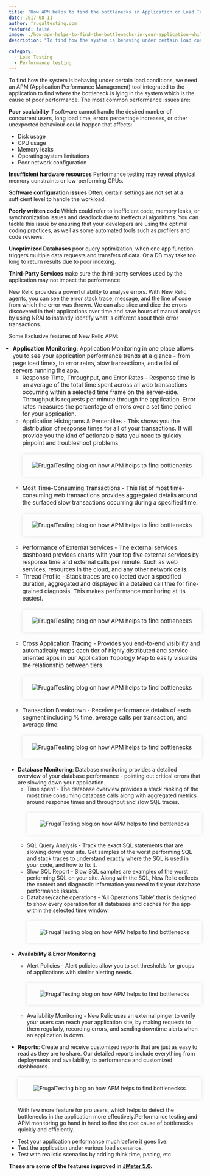 ```yaml
---
title: 'How APM helps to find the bottlenecks in Application on Load Testing'
date: 2017-08-11
author: frugaltesting.com
featured: false
image: ./how-apm-helps-to-find-the-bottlenecks-in-your-application-while-doing-load-testing.png
description: "To find how the system is behaving under certain load conditions, we need an APM..." 

category:
  - Load Testing
  - Performance testing
---
```




<div class="entry-content">
<p class="blog-content">
To find how the system is behaving under certain load conditions, we need an APM (Application Performance Management) tool integrated to the application to find where the bottleneck is lying in the system which is the cause of poor performance. The most common performance issues are:
</p>
<p class="blog-content">
<strong> Poor scalability </strong> If software cannot handle the desired number of concurrent users, long load time, errors percentage increases, or other unexpected behaviour could happen that affects:
</p>
<ul class="blog-content">
<li>Disk usage</li>
<li>CPU usage</li>
<li>Memory leaks</li>
<li>Operating system limitations</li>
<li>Poor network configuration </li>
</ul>
<p class="blog-content"><strong>Insufficient hardware resources</strong> Performance testing may reveal physical memory constraints or low-performing CPUs.</p>
<p class="blog-content"><strong>Software configuration issues</strong> Often, certain settings are not set at a sufficient level to handle the workload.</p>
<p class="blog-content"><strong>Poorly written code</strong> Which could refer to inefficient code, memory leaks, or synchronization issues and deadlock due to ineffectual algorithms. You can tackle this issue by ensuring that your developers are using the optimal coding practices, as well as some automated tools such as profilers and code reviews.</p>
<p class="blog-content"><strong>Unoptimized Databases</strong> poor query optimization, when one app function triggers multiple data requests and transfers of data. Or a DB may take too long to return results due to poor indexing.</p>
<p class="blog-content"><strong>Third-Party Services </strong> make sure the third-party services used by the application may not impact the performance. </p>
<p class="blog-content">New Relic provides a powerful ability to analyse errors. With New Relic agents, you can see the error stack trace, message, and the line of code from which the error was thrown. We can also slice and dice the errors discovered in their applications over time and save hours of manual analysis by using NRAI to instantly identify what'	s different about their error transactions.</p>
<p class="blog-content">Some Exclusive features of New Relic APM:
</p><ul class="blog-content" style="color=black !important; padding-left:10px;font-size:15px;" type="disc">
<li><strong>Application Monitoring</strong>: Application Monitoring in one place allows you to see your application performance trends at a glance - from page load times, to error rates, slow transactions, and a list of servers running the app.
<ul class="blog-content" type="circle">
<li>Response Time, Throughput, and Error Rates - Response time is an average of the total time spent across all web transactions occurring within a selected time frame on the server-side. Throughput is requests per minute through the application. Error rates measures the percentage of errors over a set time period for your application.</li>
<li>Application Histograms &amp; Percentiles - This shows you the distribution of response times for all of your transactions. It will provide you the kind of actionable data you need to quickly pinpoint and troubleshoot problems
<div style="width:92%; margin-top:20px; margin-bottom:20px;padding:20px; box-shadow:0 0 10px rgba(0,0,0,0.1)">
<center><img class="main-img img-responsive" src="./application-histograms-and-percentiles.png" alt="FrugalTesting blog on how APM helps to find bottlenecks"></center>
</div>
</li>
<li>Most Time-Consuming Transactions - This list of most time-consuming web transactions provides aggregated details around the surfaced slow transactions occurring during a specified time.
<div style="width:92%; margin-top:20px; margin-bottom:20px;padding:20px; box-shadow:0 0 10px rgba(0,0,0,0.1)">
<center><img class="main-img img-responsive" src="./most-time-consuming-transactions.png" alt="FrugalTesting blog on how APM helps to find bottlenecks"></center>
</div></li>
<li>Performance of External Services - The external services dashboard provides charts with your top five external services by response time and external calls per minute. Such as web services, resources in the cloud, and any other network calls.</li>
<li>Thread Profile - Stack traces are collected over a specified duration, aggregated and displayed in a detailed call tree for fine-grained diagnosis. This makes performance monitoring at its easiest.
<div style="width:92%; margin-top:20px; margin-bottom:20px;padding:20px; box-shadow:0 0 10px rgba(0,0,0,0.1)">
<center><img class="main-img img-responsive" src="./thread-profile.png" alt="FrugalTesting blog on how APM helps to find bottlenecks"></center>
</div></li>
<li>Cross Application Tracing - Provides you end-to-end visibility and automatically maps each tier of highly distributed and service-oriented apps in our Application Topology Map to easily visualize the relationship between tiers.
<div style="width:92%; margin-top:20px; margin-bottom:20px;padding:20px; box-shadow:0 0 10px rgba(0,0,0,0.1)">
<center><img class="main-img img-responsive" src="./cross-application-testing.png" alt="FrugalTesting blog on how APM helps to find bottlenecks"></center>
</div></li>
<li>Transaction Breakdown - Receive performance details of each segment including % time, average calls per transaction, and average time.
<div style="width:92%; margin-top:20px; margin-bottom:20px;padding:20px; box-shadow:0 0 10px rgba(0,0,0,0.1)">
<center><img class="main-img img-responsive" src="./transaction-breakdown.png" alt="FrugalTesting blog on how APM helps to find bottlenecks"></center>
</div></li>
</ul>
</li>
</ul>
<ul class="blog-content" style="color=black !important;" type="disc">
<li><strong>Database Monitoring</strong>: Database monitoring provides a detailed overview of your database performance - pointing out critical errors that are slowing down your application.
<ul class="blog-content" type="circle">
<li>Time spent - The database overview provides a stack ranking of the most time consuming database calls along with aggregated metrics around response times and throughput and slow SQL traces.
<div style="width:92%; margin-top:20px; margin-bottom:20px;padding:20px; box-shadow:0 0 10px rgba(0,0,0,0.1)">
<center><img class="main-img img-responsive" src="./time-spent.png" alt="FrugalTesting blog on how APM helps to find bottlenecks"></center>
</div></li>
<li>SQL Query Analysis - Track the exact SQL statements that are slowing down your site. Get samples of the worst performing SQL and stack traces to understand exactly where the SQL is used in your code, and how to fix it.</li>
<li>Slow SQL Report - Slow SQL samples are examples of the worst performing SQL on your site. Along with the SQL, New Relic collects the context and diagnostic information you need to fix your database performance issues.</li>
<li>Database/cache operations - ‘All Operations Table’ that is designed to show every operation for all databases and caches for the app within the selected time window.
<div style="width:92%; margin-top:20px; margin-bottom:20px;padding:20px; box-shadow:0 0 10px rgba(0,0,0,0.1)">
<center><img class="main-img img-responsive" src="./database-cache-operations.png" alt="FrugalTesting blog on how APM helps to find bottlenecks"></center>
</div></li>
</ul>
</li>
</ul>
<ul class="blog-content" style="color=black !important;" type="disc">
<li><p><strong>Availability &amp; Error Monitoring</strong></p>
<ul class="blog-content" type="circle">
<li>Alert Policies - Alert policies allow you to set thresholds for groups of applications with similar alerting needs.
<div style="width:92%; margin-top:20px; margin-bottom:20px;padding:20px; box-shadow:0 0 10px rgba(0,0,0,0.1)">
<center><img class="main-img img-responsive" src="./alert-policies.png" alt="FrugalTesting blog on how APM helps to find bottlenecks"></center>
</div></li>
<li>Availability Monitoring - New Relic uses an external pinger to verify your users can reach your application site, by making requests to them regularly, recording errors, and sending downtime alerts when an application is down.</li>
</ul>
</li>
</ul>
<ul class="blog-content" style="color=black !important;" type="disc">
<li><strong>Reports</strong>: Create and receive customized reports that are just as easy to read as they are to share. Our detailed reports include everything from deployments and availability, to performance and customized dashboards.
<div style="width:92%; margin-top:20px; margin-bottom:20px;padding:20px; box-shadow:0 0 10px rgba(0,0,0,0.1)">
<center><img class="main-img img-responsive" src="./reports.png" alt="FrugalTesting blog on how APM helps to find bottleneckss"></center>
</div></li>
</ul>
<ul class="blog-content" style="color=black !important;">
<p>With few more feature for pro users, which helps to detect the bottlenecks in the application more effectively.Performance testing and APM monitoring go hand in hand to find the root cause of bottlenecks quickly and efficiently.</p>
<li>Test your application performance much before it goes live. </li>
<li>Test the application under various load scenarios. </li>
<li>Test with realistic scenarios by adding think time, pacing, etc</li>
</ul>
<p class="blog-content"><strong>These are some of the features improved in <a href="../../../2018/10/23/whats-new-in-jmeter"> JMeter 5.0</a>.</strong></p>
</div>
